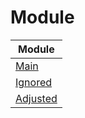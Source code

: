 

# Module

| Module |
| ------ |
| [Main](https://github.com/samwhelp/anduinos-iso-builder-remix-budgie/blob/main/helper/docs/module/module-main.md) |
| [Ignored](https://github.com/samwhelp/anduinos-iso-builder-remix-budgie/blob/main/helper/docs/module/module-ignored.md) |
| [Adjusted](https://github.com/samwhelp/anduinos-iso-builder-remix-budgie/blob/main/helper/docs/module/module-adjusted.md) |
